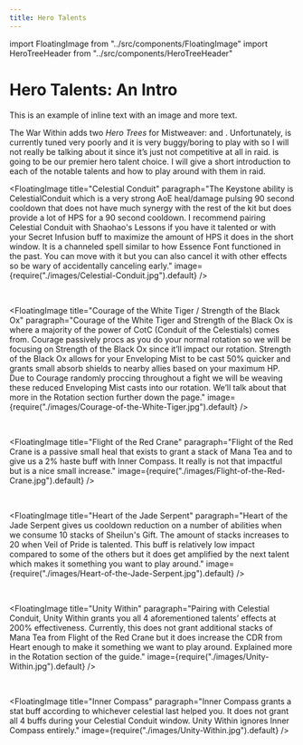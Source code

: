 ```yaml
---
title: Hero Talents
---
```


import FloatingImage from "../src/components/FloatingImage"
import HeroTreeHeader from "../src/components/HeroTreeHeader"

# Hero Talents: An Intro

This is an example of inline text with an image   and more text.


The War Within adds two *Hero Trees* for Mistweaver: <HeroTreeHeader heroTree="Conduit of the Celestials"/> and <HeroTreeHeader heroTree="Master of Harmony"/>. Unfortunately, <HeroTreeHeader heroTree="Master of Harmony" showImage={false} /> is currently tuned very poorly and it is very buggy/boring to play with so I will not really be talking about it since it’s just not competitive at all in raid. <HeroTreeHeader heroTree="Conduit of the Celestials" showImage={false} /> is going to be our premier hero talent choice. I will give a short introduction to each of the notable talents and how to play around with them in raid.


<FloatingImage title="Celestial Conduit" paragraph="The Keystone ability is CelestialConduit which is a very strong AoE heal/damage pulsing 90 second cooldown that does not have much synergy with the rest of the kit but does provide a lot of HPS for a 90 second cooldown. I recommend pairing Celestial Conduit with Shaohao's Lessons if you have it talented or with your Secret Infusion buff to maximize the amount of HPS it does in the short window. It is a channeled spell similar to how Essence Font functioned in the past. You can move with it but you can also cancel it with other effects so be wary of accidentally canceling early." image={require("./images/Celestial-Conduit.jpg").default} />

&nbsp;

<FloatingImage title="Courage of the White Tiger / Strength of the Black Ox" paragraph="Courage of the White Tiger and Strength of the Black Ox is where a majority of the power of CotC (Conduit of the Celestials) comes from. Courage passively procs as you do your normal rotation so we will be focusing on Strength of the Black Ox since it’ll impact our rotation. Strength of the Black Ox allows for your Enveloping Mist to be cast 50% quicker and grants small absorb shields to nearby allies based on your maximum HP. Due to Courage randomly proccing throughout a fight we will be weaving these reduced Enveloping Mist casts into our rotation. We’ll talk about that more in the Rotation section further down the page." image={require("./images/Courage-of-the-White-Tiger.jpg").default} />

&nbsp;

<FloatingImage title="Flight of the Red Crane" paragraph="Flight of the Red Crane is a passive small heal that exists to grant a stack of Mana Tea and to give us a 2% haste buff with Inner Compass. It really is not that impactful but is a nice small increase." image={require("./images/Flight-of-the-Red-Crane.jpg").default} />

&nbsp;

<FloatingImage title="Heart of the Jade Serpent" paragraph="Heart of the Jade Serpent gives us cooldown reduction on a number of abilities when we consume 10 stacks of Sheilun's Gift. The amount of stacks increases to 20 when Veil of Pride is talented. This buff is relatively low impact compared to some of the others but it does get amplified by the next talent which makes it something you want to play around." image={require("./images/Heart-of-the-Jade-Serpent.jpg").default} />

&nbsp;

<FloatingImage title="Unity Within" paragraph="Pairing with Celestial Conduit, Unity Within grants you all 4 aforementioned talents’ effects at 200% effectiveness. Currently, this does not grant additional stacks of Mana Tea from Flight of the Red Crane but it does increase the CDR from Heart enough to make it something we want to play around. Explained more in the Rotation section of the guide." image={require("./images/Unity-Within.jpg").default} />

&nbsp;

<FloatingImage title="Inner Compass" paragraph="Inner Compass grants a stat buff according to whichever celestial last helped you. It does not grant all 4 buffs during your Celestial Conduit window. Unity Within ignores Inner Compass entirely." image={require("./images/Unity-Within.jpg").default} />


